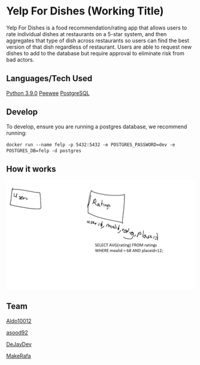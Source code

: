 # Yelp For Dishes (Working Title)

Yelp For Dishes is a food recommendation/rating app that allows users to rate individual dishes at restaurants on a 5-star system, and then aggregates that type of dish across restaurants so users can find the best version of that dish regardless of restaurant. Users are able to request new dishes to add to the database but require approval to eliminate risk from bad actors. 

## Languages/Tech Used

[Python 3.9.0](https://www.python.org/)
[Peewee](https://github.com/coleifer/peewee)
[PostgreSQL](https://github.com/postgres/postgres)

## Develop

To develop, ensure you are running a postgres database, we recommend running:
```
docker run --name felp -p 5432:5432 -e POSTGRES_PASSWORD=dev -e POSTGRES_DB=felp -d postgres
```

## How it works

<img src="db concept 1.png"></img>

## Team
[Aldo10012](https://github.com/orgs/Yelp-for-Food/people/Aldo10012)

[asood92](https://github.com/orgs/Yelp-for-Food/people/asood92)

[DeJayDev](https://github.com/orgs/Yelp-for-Food/people/DeJayDev)

[MakeRafa](https://github.com/orgs/Yelp-for-Food/people/MakeRafa)
